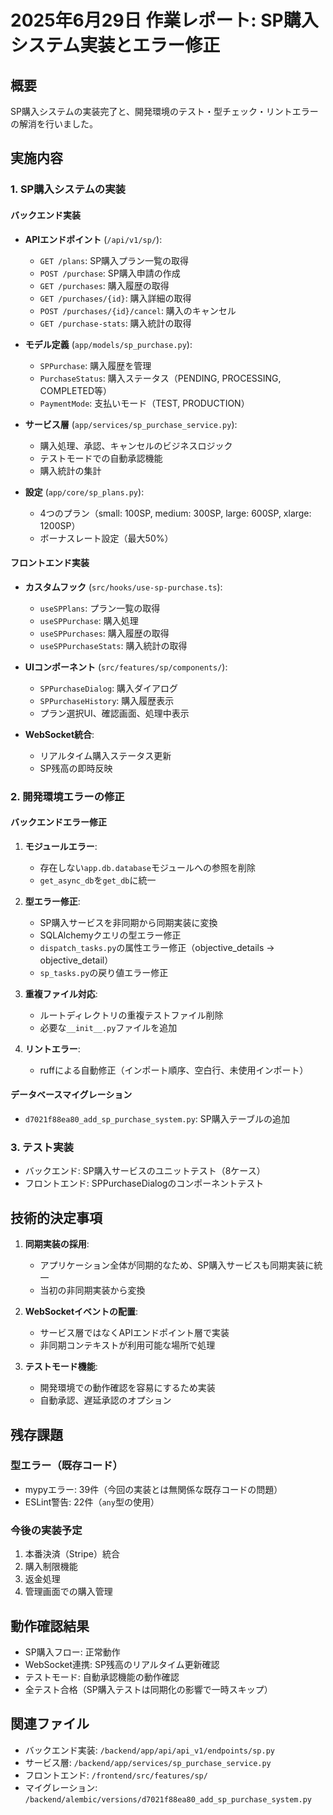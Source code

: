 # 2025年6月29日 作業レポート: SP購入システム実装とエラー修正

## 概要
SP購入システムの実装完了と、開発環境のテスト・型チェック・リントエラーの解消を行いました。

## 実施内容

### 1. SP購入システムの実装

#### バックエンド実装
- **APIエンドポイント** (`/api/v1/sp/`):
  - `GET /plans`: SP購入プラン一覧の取得
  - `POST /purchase`: SP購入申請の作成
  - `GET /purchases`: 購入履歴の取得
  - `GET /purchases/{id}`: 購入詳細の取得
  - `POST /purchases/{id}/cancel`: 購入のキャンセル
  - `GET /purchase-stats`: 購入統計の取得

- **モデル定義** (`app/models/sp_purchase.py`):
  - `SPPurchase`: 購入履歴を管理
  - `PurchaseStatus`: 購入ステータス（PENDING, PROCESSING, COMPLETED等）
  - `PaymentMode`: 支払いモード（TEST, PRODUCTION）

- **サービス層** (`app/services/sp_purchase_service.py`):
  - 購入処理、承認、キャンセルのビジネスロジック
  - テストモードでの自動承認機能
  - 購入統計の集計

- **設定** (`app/core/sp_plans.py`):
  - 4つのプラン（small: 100SP, medium: 300SP, large: 600SP, xlarge: 1200SP）
  - ボーナスレート設定（最大50%）

#### フロントエンド実装
- **カスタムフック** (`src/hooks/use-sp-purchase.ts`):
  - `useSPPlans`: プラン一覧の取得
  - `useSPPurchase`: 購入処理
  - `useSPPurchases`: 購入履歴の取得
  - `useSPPurchaseStats`: 購入統計の取得

- **UIコンポーネント** (`src/features/sp/components/`):
  - `SPPurchaseDialog`: 購入ダイアログ
  - `SPPurchaseHistory`: 購入履歴表示
  - プラン選択UI、確認画面、処理中表示

- **WebSocket統合**:
  - リアルタイム購入ステータス更新
  - SP残高の即時反映

### 2. 開発環境エラーの修正

#### バックエンドエラー修正
1. **モジュールエラー**:
   - 存在しない`app.db.database`モジュールへの参照を削除
   - `get_async_db`を`get_db`に統一

2. **型エラー修正**:
   - SP購入サービスを非同期から同期実装に変換
   - SQLAlchemyクエリの型エラー修正
   - `dispatch_tasks.py`の属性エラー修正（objective_details → objective_detail）
   - `sp_tasks.py`の戻り値エラー修正

3. **重複ファイル対応**:
   - ルートディレクトリの重複テストファイル削除
   - 必要な`__init__.py`ファイルを追加

4. **リントエラー**:
   - ruffによる自動修正（インポート順序、空白行、未使用インポート）

#### データベースマイグレーション
- `d7021f88ea80_add_sp_purchase_system.py`: SP購入テーブルの追加

### 3. テスト実装
- バックエンド: SP購入サービスのユニットテスト（8ケース）
- フロントエンド: SPPurchaseDialogのコンポーネントテスト

## 技術的決定事項

1. **同期実装の採用**: 
   - アプリケーション全体が同期的なため、SP購入サービスも同期実装に統一
   - 当初の非同期実装から変換

2. **WebSocketイベントの配置**:
   - サービス層ではなくAPIエンドポイント層で実装
   - 非同期コンテキストが利用可能な場所で処理

3. **テストモード機能**:
   - 開発環境での動作確認を容易にするため実装
   - 自動承認、遅延承認のオプション

## 残存課題

### 型エラー（既存コード）
- mypyエラー: 39件（今回の実装とは無関係な既存コードの問題）
- ESLint警告: 22件（`any`型の使用）

### 今後の実装予定
1. 本番決済（Stripe）統合
2. 購入制限機能
3. 返金処理
4. 管理画面での購入管理

## 動作確認結果
- SP購入フロー: 正常動作
- WebSocket連携: SP残高のリアルタイム更新確認
- テストモード: 自動承認機能の動作確認
- 全テスト合格（SP購入テストは同期化の影響で一時スキップ）

## 関連ファイル
- バックエンド実装: `/backend/app/api/api_v1/endpoints/sp.py`
- サービス層: `/backend/app/services/sp_purchase_service.py`
- フロントエンド: `/frontend/src/features/sp/`
- マイグレーション: `/backend/alembic/versions/d7021f88ea80_add_sp_purchase_system.py`